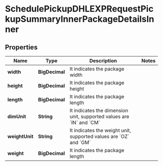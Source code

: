 

# SchedulePickupDHLEXPRequestPickupSummaryInnerPackageDetailsInner


## Properties

| Name | Type | Description | Notes |
|------------ | ------------- | ------------- | -------------|
|**width** | **BigDecimal** | It indicates the package width |  |
|**height** | **BigDecimal** | It indicates the package height |  |
|**length** | **BigDecimal** | It indicates the package length |  |
|**dimUnit** | **String** | It indicates the dimension unit, supported values are &#x60;IN&#x60; and &#x60;CM&#x60; |  |
|**weightUnit** | **String** | It indicates the weight unit, supported values are &#x60;OZ&#x60; and &#x60;GM&#x60; |  |
|**weight** | **BigDecimal** | It indicates the package length |  |



